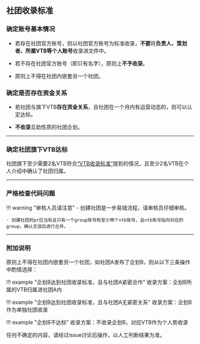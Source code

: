 ## 社团收录标准


### 确定账号基本情况

- 若存在社团官方账号，则以社团官方账号为标准收录，**不要**将**负责人、策划者、所属VTB等个人账号**收录进文件中。

- 若不存在社团官方账号（即只有名字），原则上**不予收录**。

- 原则上不得在社团内嵌套另一个社团。


### 确定是否存在资金关系

- 若社团与旗下VTB**存在资金关系**，且社团在一个月内有运营动态的，则可以认定达标。

- **不收录**互助性质的社团企划。

---

### 确定社团旗下VTB达标

社团旗下至少需要2名VTB符合[“VTB收录标准”](http://localhost:8000/basic/add-personal/)提到的情况，且至少2名VTB在个人介绍中确认了社团归属。

---

### 严格检查代码问题

!!! warning "审核人员请注意"
    - 创建社团是一步易错流程，请审核员仔细审核。

    - 创建社团的pr应当有且只有一个group账号和至少两个vtb账号，且vtb账号指向对应的group。确认无误后进行合并。

---

### 附加说明

原则上不得在社团内嵌套另一个社团，如社团A发布了企划B，则从以下三条操作中酌情选择：

!!! example "企划B达到社团收录标准，且与社团A紧密合作"
    收录方案：企划B所属的VTB归属进社团A内

!!! example "企划B达到社团收录标准，且与社团A无紧密关系"
    收录方案：企划B作为单独社团收录

!!! example "企划B不达标"
    收录方案：不收录企划B，对应VTB作为个人势收录

任何不确定的内容，请经过issue讨论后操作，以人工判断结果为准。
